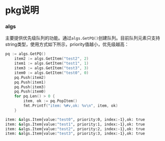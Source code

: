 # pkg说明

### algs

主要提供优先级队列的功能。通过```algs.GetPQ()```创建队列。目前队列元素只支持string类型，使用方式如下所示，priority值越小，优先级越高：

```go
pq := algs.GetPQ()
	item2 := algs.GetItem("test2", 2)
	item1 := algs.GetItem("test1", 1)
	item3 := algs.GetItem("test3", 3)
	item0 := algs.GetItem("test0", 0)
	pq.Push(item2)
	pq.Push(item1)
	pq.Push(item3)
	pq.Push(item0)
	for pq.Len() > 0 {
		item, ok := pq.PopItem()
		fmt.Printf("item: %#v,ok: %v\n", item, ok)
	}
```

```bash
item: &algs.Item{value:"test0", priority:0, index:-1},ok: true
item: &algs.Item{value:"test1", priority:1, index:-1},ok: true
item: &algs.Item{value:"test2", priority:2, index:-1},ok: true
item: &algs.Item{value:"test3", priority:3, index:-1},ok: true
```
